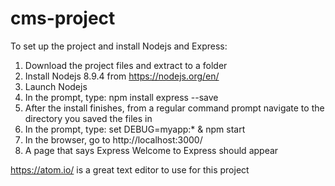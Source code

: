 # cms-project

To set up the project and install Nodejs and Express:

1. Download the project files and extract to a folder
2. Install Nodejs 8.9.4 from https://nodejs.org/en/
3. Launch Nodejs
4. In the prompt, type: npm install express --save
5. After the install finishes, from a regular command prompt navigate to the directory you saved the files in
6. In the prompt, type: set DEBUG=myapp:* & npm start
7. In the browser, go to http://localhost:3000/
8. A page that says Express Welcome to Express should appear

https://atom.io/ is a great text editor to use for this project

